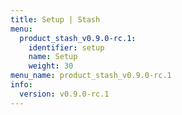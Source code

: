 ```yaml
---
title: Setup | Stash
menu:
  product_stash_v0.9.0-rc.1:
    identifier: setup
    name: Setup
    weight: 30
menu_name: product_stash_v0.9.0-rc.1
info:
  version: v0.9.0-rc.1
---
```


